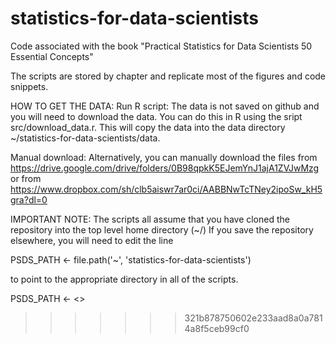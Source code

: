 # statistics-for-data-scientists
Code associated with the book "Practical Statistics for Data Scientists 50 Essential Concepts"

The scripts are stored by chapter and replicate most of the figures and code snippets.

HOW TO GET THE DATA:
Run R script:
The data is not saved on github and you will need to download the data.
You can do this in R using the sript src/download_data.r. This will copy the data into the data directory ~/statistics-for-data-scientists/data. 

Manual download:
Alternatively, you can manually download the files from  https://drive.google.com/drive/folders/0B98qpkK5EJemYnJ1ajA1ZVJwMzg
or from  https://www.dropbox.com/sh/clb5aiswr7ar0ci/AABBNwTcTNey2ipoSw_kH5gra?dl=0

IMPORTANT NOTE: 
The scripts all assume that you have cloned the repository into the top level home directory (~/)
If you save the repository elsewhere, you will need to edit the line

  PSDS_PATH <- file.path('~', 'statistics-for-data-scientists')

to point to the appropriate directory in all of the scripts.

  PSDS_PATH <- <<pathname I am using>>
>>>>>>> 321b878750602e233aad8a0a7814a8f5ceb99cf0
